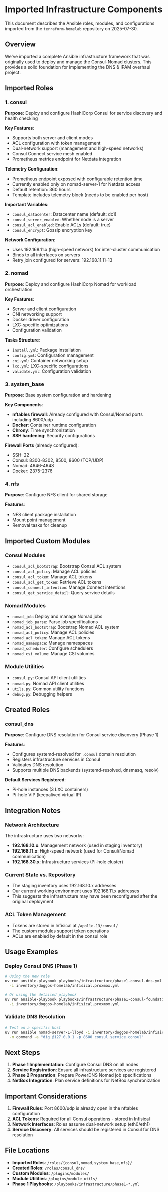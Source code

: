 # Imported Infrastructure Components

This document describes the Ansible roles, modules, and configurations imported from the `terraform-homelab` repository on 2025-07-30.

## Overview

We've imported a complete Ansible infrastructure framework that was originally used to deploy and manage the Consul-Nomad clusters. This provides a solid foundation for implementing the DNS & IPAM overhaul project.

## Imported Roles

### 1. consul
**Purpose**: Deploy and configure HashiCorp Consul for service discovery and health checking

**Key Features**:
- Supports both server and client modes
- ACL configuration with token management
- Dual-network support (management and high-speed networks)
- Consul Connect service mesh enabled
- Prometheus metrics endpoint for Netdata integration

**Telemetry Configuration**:
- Prometheus endpoint exposed with configurable retention time
- Currently enabled only on nomad-server-1 for Netdata access
- Default retention: 360 hours
- Template includes telemetry block (needs to be enabled per host)

**Important Variables**:
- `consul_datacenter`: Datacenter name (default: dc1)
- `consul_server_enabled`: Whether node is a server
- `consul_acl_enabled`: Enable ACLs (default: true)
- `consul_encrypt`: Gossip encryption key

**Network Configuration**:
- Uses 192.168.11.x (high-speed network) for inter-cluster communication
- Binds to all interfaces on servers
- Retry join configured for servers: 192.168.11.11-13

### 2. nomad
**Purpose**: Deploy and configure HashiCorp Nomad for workload orchestration

**Key Features**:
- Server and client configuration
- CNI networking support
- Docker driver configuration
- LXC-specific optimizations
- Configuration validation

**Tasks Structure**:
- `install.yml`: Package installation
- `config.yml`: Configuration management
- `cni.yml`: Container networking setup
- `lxc.yml`: LXC-specific configurations
- `validate.yml`: Configuration validation

### 3. system_base
**Purpose**: Base system configuration and hardening

**Key Components**:
- **nftables firewall**: Already configured with Consul/Nomad ports including 8600/udp
- **Docker**: Container runtime configuration
- **Chrony**: Time synchronization
- **SSH hardening**: Security configurations

**Firewall Ports** (already configured):
- SSH: 22
- Consul: 8300-8302, 8500, 8600 (TCP/UDP)
- Nomad: 4646-4648
- Docker: 2375-2376

### 4. nfs
**Purpose**: Configure NFS client for shared storage

**Features**:
- NFS client package installation
- Mount point management
- Removal tasks for cleanup

## Imported Custom Modules

### Consul Modules
- `consul_acl_bootstrap`: Bootstrap Consul ACL system
- `consul_acl_policy`: Manage ACL policies
- `consul_acl_token`: Manage ACL tokens
- `consul_acl_get_token`: Retrieve ACL tokens
- `consul_connect_intention`: Manage Connect intentions
- `consul_get_service_detail`: Query service details

### Nomad Modules
- `nomad_job`: Deploy and manage Nomad jobs
- `nomad_job_parse`: Parse job specifications
- `nomad_acl_bootstrap`: Bootstrap Nomad ACL system
- `nomad_acl_policy`: Manage ACL policies
- `nomad_acl_token`: Manage ACL tokens
- `nomad_namespace`: Manage namespaces
- `nomad_scheduler`: Configure schedulers
- `nomad_csi_volume`: Manage CSI volumes

### Module Utilities
- `consul.py`: Consul API client utilities
- `nomad.py`: Nomad API client utilities
- `utils.py`: Common utility functions
- `debug.py`: Debugging helpers

## Created Roles

### consul_dns
**Purpose**: Configure DNS resolution for Consul service discovery (Phase 1)

**Features**:
- Configures systemd-resolved for `.consul` domain resolution
- Registers infrastructure services in Consul
- Validates DNS resolution
- Supports multiple DNS backends (systemd-resolved, dnsmasq, resolv)

**Default Services Registered**:
- Pi-hole instances (3 LXC containers)
- Pi-hole VIP (keepalived virtual IP)

## Integration Notes

### Network Architecture
The infrastructure uses two networks:
- **192.168.10.x**: Management network (used in staging inventory)
- **192.168.11.x**: High-speed network (used for Consul/Nomad communication)
- **192.168.30.x**: Infrastructure services (Pi-hole cluster)

### Current State vs. Repository
- The staging inventory uses 192.168.10.x addresses
- Our current working environment uses 192.168.11.x addresses
- This suggests the infrastructure may have been reconfigured after the original deployment

### ACL Token Management
- Tokens are stored in Infisical at `/apollo-13/consul/`
- The custom modules support token operations
- ACLs are enabled by default in the consul role

## Usage Examples

### Deploy Consul DNS (Phase 1)
```bash
# Using the new role
uv run ansible-playbook playbooks/infrastructure/phase1-consul-dns.yml \
  -i inventory/doggos-homelab/infisical.proxmox.yml

# Or using the detailed playbook
uv run ansible-playbook playbooks/infrastructure/phase1-consul-foundation.yml \
  -i inventory/doggos-homelab/infisical.proxmox.yml
```

### Validate DNS Resolution

```bash
# Test on a specific host
uv run ansible nomad-server-1-lloyd -i inventory/doggos-homelab/infisical.proxmox.yml \
  -m command -a "dig @127.0.0.1 -p 8600 consul.service.consul"
```

## Next Steps

1. **Phase 1 Implementation**: Configure Consul DNS on all nodes
2. **Service Registration**: Ensure all infrastructure services are registered
3. **Phase 2 Preparation**: Prepare PowerDNS Nomad job specifications
4. **NetBox Integration**: Plan service definitions for NetBox synchronization

## Important Considerations

1. **Firewall Rules**: Port 8600/udp is already open in the nftables configuration
2. **ACL Tokens**: Required for all Consul operations - stored in Infisical
3. **Network Interfaces**: Roles assume dual-network setup (eth0/eth1)
4. **Service Discovery**: All services should be registered in Consul for DNS resolution

## File Locations

- **Imported Roles**: `/roles/{consul,nomad,system_base,nfs}/`
- **Created Roles**: `/roles/consul_dns/`
- **Custom Modules**: `/plugins/modules/`
- **Module Utilities**: `/plugins/module_utils/`
- **Phase 1 Playbooks**: `/playbooks/infrastructure/phase1-*.yml`